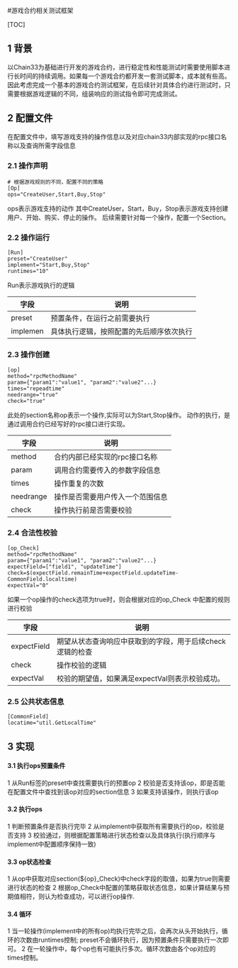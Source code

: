 #游戏合约相关测试框架

[TOC]

## 1 背景
以Chain33为基础进行开发的游戏合约，进行稳定性和性能测试时需要使用脚本进行长时间的持续调用。如果每一个游戏合约都开发一套测试脚本，成本就有些高。因此考虑完成一个基本的游戏合约测试框架，在后续针对具体合约进行测试时，只需要根据游戏逻辑的不同，组装响应的测试指令即可完成测试。

## 2 配置文件
在配置文件中，填写游戏支持的操作信息以及对应chain33内部实现的rpc接口名称以及查询所需字段信息
### 2.1 操作声明
```bash=
# 根据游戏规则的不同，配置不同的策略
[Op]
ops="CreateUser,Start,Buy,Stop"
```

ops表示游戏支持的动作
其中CreateUser，Start，Buy，Stop表示游戏支持创建用户、开始、购买、停止的操作。
后续需要针对每一个操作，配置一个Section。

### 2.2 操作运行
```bash=
[Run]
preset="CreateUser"
implement="Start,Buy,Stop"
runtimes="10"
```

Run表示游戏执行的逻辑

|字段|说明|
|----|----|
|preset|预置条件，在运行之前需要执行|
|implemen|具体执行逻辑，按照配置的先后顺序依次执行|

### 2.3 操作创建
```bash=
[op]
method="rpcMethodName"
param={"param1":"value1", "param2":"value2"...}
times="repeadtime"
needrange="true"
check="true"
```
此处的section名称op表示一个操作,实际可以为Start,Stop操作。
动作的执行，是通过调用合约已经写好的rpc接口进行实现。

|字段|说明|
|----|----|
|method|合约内部已经实现的rpc接口名称|
|param|调用合约需要传入的参数字段信息|
|times|操作重复的次数|
|needrange|操作是否需要用户传入一个范围信息|
|check|操作执行前是否需要校验|

### 2.4 合法性校验
```bash=
[op_Check]
method="rpcMethodName"
param={"param1":"value1", "param2":"value2"...}
expectField=["field1", "updateTime"]
check=$(expectField.remainTime+expectField.updateTime-CommonField.localtime)
expectVal="0"
```

如果一个op操作的check选项为true时，则会根据对应的op_Check 中配置的规则进行校验

|字段|说明|
|----|----|
|expectField|期望从状态查询响应中获取到的字段，用于后续check逻辑的检查|
|check|操作校验的逻辑|
|expectVal|校验的期望值，如果满足expectVal则表示校验成功。|

### 2.5 公共状态信息
```bash=
[CommonField]
locatime="util.GetLocalTime"
```


## 3 实现
#### 3.1 执行ops预置条件
1 从Run标签的preset中查找需要执行的预置op
2 校验是否支持该op，即是否能在配置文件中查找到该op对应的section信息
3 如果支持该操作，则执行该op

#### 3.2 执行ops
1 判断预置条件是否执行完毕
2 从implement中获取所有需要执行的op，校验是否支持
3 校验通过，则根据配置策略进行状态检查以及具体执行(执行顺序与implement中配置顺序保持一致)

#### 3.3 op状态检查
1 从op中获取对应section(${op}_Check)中check字段的取值，如果为true则需要进行状态的检查
2 根据op_Check中配置的策略获取状态信息，如果计算结果与预期值相符，则认为检查成功，可以进行op操作.

#### 3.4 循环
1 当一轮操作(implement中的所有op)均执行完毕之后，会再次从头开始执行，循环的次数由runtimes控制; preset不会循环执行，因为预置条件只需要执行一次即可。
2 在一轮操作中，每个op也有可能执行多次。循环次数由各个op对应的times控制。